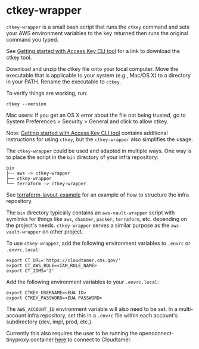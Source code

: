 # ctkey-wrapper

`ctkey-wrapper` is a small bash script that runs the `ctkey` command and sets your
AWS environment variables to the key returned then runs the original command you
typed.

See [Getting started with Access Key CLI
tool](https://cloud.cms.gov/getting-started-access-key-cli-tool) for a link to
download the ctkey tool.

Download and unzip the ctkey file onto your local computer. Move the executable
that is applicable to your system (e.g., Mac/OS X) to a directory in your PATH.
Rename the executable to `ctkey`.

To verify things are working, run:

```shell
ctkey --version
```

Mac users: If you get an OS X error about the file not being trusted, go to
System Preferences > Security > General and click to allow ctkey.

Note: [Getting started with Access Key CLI
tool](https://cloud.cms.gov/getting-started-access-key-cli-tool) contains
additional instructions for using `ctkey`, but the `ctkey-wrapper` also
simplifies the usage.

The `ctkey-wrapper` could be used and adapted in multiple ways. One way is to
place the script in the `bin` directory of your infra repository:

```text
bin
├── aws -> ctkey-wrapper
├── ctkey-wrapper
└── terraform -> ctkey-wrapper
```

See
[terraform-layout-example](https://github.com/trussworks/terraform-layout-example)
for an example of how to structure the infra repository.

The `bin` directory typically contains an `aws-vault-wrapper` script with
symlinks for things like `aws`, `chamber`, `packer`, `terraform`, etc. depending
on the project's needs. `ctkey-wrapper` serves a similar purpose as the
`aws-vault-wrapper` on other project.

To use `ctkey-wrapper`, add the following environment variables to `.envrc` or
`.envrc.local`:

```shell
export CT_URL='https://cloudtamer.cms.gov/'
export CT_AWS_ROLE=<IAM_ROLE_NAME>
export CT_IDMS='2'
```

Add the following environment variables to your `.envrc.local`:

```shell
export CTKEY_USERNAME=<EUA ID>
export CTKEY_PASSWORD=<EUA PASSWORD>
```

The `AWS_ACCOUNT_ID` environment variable will also need to be set. In a
multi-account infra repository, set this in a `.envrc` file within each
account's subdirectory (dev, impl, prod, etc.).

Currently this also requires the user to be running the openconnect-tinyproxy
container [here](https://github.com/trussworks/openconnect-tinyproxy) to connect
to Cloudtamer.
